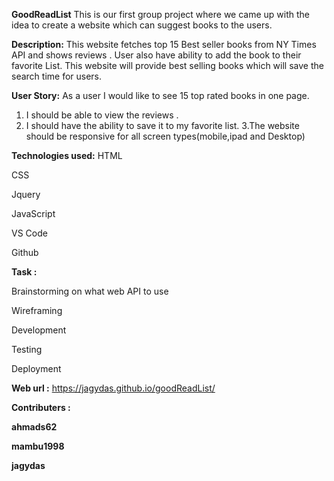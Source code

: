 **GoodReadList**
This is our first group project where we came up with the idea to create a website which can suggest books to the users.

**Description:**
This website fetches top 15 Best seller books from NY Times API and shows reviews .
User also have ability to add the book to their favorite List.
This website will provide  best selling books which will save the search time for users.

**User Story:**
As a user I would like to see 
 15 top rated books in one page.
  1. I should be able to view the reviews .
  2. I should have the ability to save it to my favorite list.
  3.The website should be responsive for all screen types(mobile,ipad and Desktop)
  
**Technologies used:**
HTML

CSS

Jquery

JavaScript

VS Code

Github

**Task :**

Brainstorming on what web API to use

Wireframing

Development

Testing

Deployment

**Web url :**   https://jagydas.github.io/goodReadList/

**Contributers :**

**ahmads62**

**mambu1998**

**jagydas**

